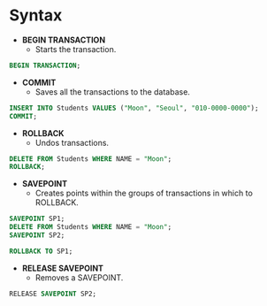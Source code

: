 # Syntax
- **BEGIN TRANSACTION**
    - Starts the transaction.
```SQL
BEGIN TRANSACTION;
```
- **COMMIT**
    - Saves all the transactions to the database.
```SQL
INSERT INTO Students VALUES ("Moon", "Seoul", "010-0000-0000");
COMMIT;
```
- **ROLLBACK**
    - Undos transactions.
```SQL
DELETE FROM Students WHERE NAME = "Moon";
ROLLBACK;
```
- **SAVEPOINT**
    - Creates points within the groups of transactions in which to ROLLBACK.
```SQL
SAVEPOINT SP1;
DELETE FROM Students WHERE NAME = "Moon";
SAVEPOINT SP2;
```
```SQL
ROLLBACK TO SP1;
```
- **RELEASE SAVEPOINT**
    - Removes a SAVEPOINT.
```SQL
RELEASE SAVEPOINT SP2;
```
